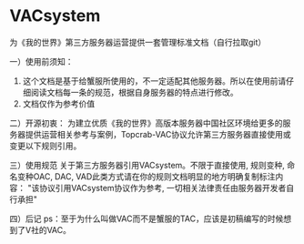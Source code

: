 # VACsystem
为《我的世界》第三方服务器运营提供一套管理标准文档（自行拉取git）

一）使用前须知：
1. 这个文档是基于给蟹服所使用的，不一定适配其他服务器。所以在使用前请仔细阅读文档每一条的规范，根据自身服务器的特点进行修改。
2. 文档仅作为参考价值

二）开源初衷：
为建立优质《我的世界》高版本服务器中国社区环境给更多的服务器提供运营相关参考与案例，Topcrab-VAC协议允许第三方服务器直接使用或变更以下规则引用。

三）使用规范
关于第三方服务器引用VACsystem。不限于直接使用, 规则变种, 命名变种OAC, DAC, VAD此类方式请在你的规则文档明显的地方明确复制标注内容：
"该协议引用VACsystem协议作为参考, 一切相关法律责任由服务器开发者自行承担"

四）后记
ps：至于为什么叫做VAC而不是蟹服的TAC，应该是初稿编写的时候想到了V社的VAC。
